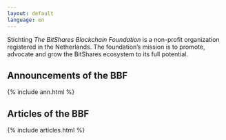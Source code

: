 ```yaml
---
layout: default
language: en
---
```


Stichting *The BitShares Blockchain Foundation* is a non-profit
organization registered in the Netherlands. The foundation’s mission is
to promote, advocate and grow the BitShares ecosystem to its full
potential.

## Announcements of the BBF

{% include ann.html %}

## Articles of the BBF

{% include articles.html %}
